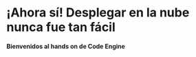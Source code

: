 # ¡Ahora sí! Desplegar en la nube nunca fue tan fácil 

**Bienvenidos al hands on de Code Engine** 

